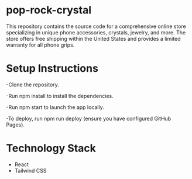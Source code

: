 # pop-rock-crystal
This repository contains the source code for a comprehensive online store specializing in unique phone accessories, crystals, jewelry, and more. The store offers free shipping within the United States and provides a limited warranty for all phone grips.

# Setup Instructions
-Clone the repository.

-Run npm install to install the dependencies.

-Run npm start to launch the app locally.

-To deploy, run npm run deploy (ensure you have configured GitHub Pages).

# Technology Stack
- React
- Tailwind CSS
